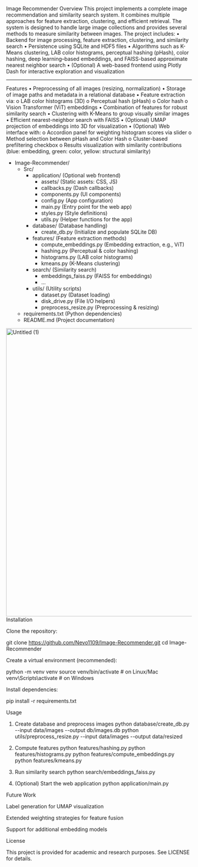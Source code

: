 Image Recommender
Overview
This project implements a complete image recommendation and similarity search system. It combines multiple approaches for feature extraction, clustering, and efficient retrieval. The system is designed to handle large image collections and provides several methods to measure similarity between images.
The project includes:
•	Backend for image processing, feature extraction, clustering, and similarity search
•	Persistence using SQLite and HDF5 files
•	Algorithms such as K-Means clustering, LAB color histograms, perceptual hashing (pHash), color hashing, deep learning–based embeddings, and FAISS-based approximate nearest neighbor search
•	(Optional) A web-based frontend using Plotly Dash for interactive exploration and visualization
________________________________________
Features
•	Preprocessing of all images (resizing, normalization)
•	Storage of image paths and metadata in a relational database
•	Feature extraction via:
o	LAB color histograms (3D)
o	Perceptual hash (pHash)
o	Color hash
o	Vision Transformer (ViT) embeddings
•	Combination of features for robust similarity search
•	Clustering with K-Means to group visually similar images
•	Efficient nearest-neighbor search with FAISS
•	(Optional) UMAP projection of embeddings into 3D for visualization
•	(Optional) Web interface with:
o	Accordion panel for weighting histogram scores via slider
o	Method selection between pHash and Color Hash
o	Cluster-based prefiltering checkbox
o	Results visualization with similarity contributions (blue: embedding, green: color, yellow: structural similarity)


- Image-Recommender/
  - Src/
    - application/ (Optional web frontend)
      - assets/ (Static assets: CSS, JS)
      - callbacks.py (Dash callbacks)
      - components.py (UI components)
      - config.py (App configuration)
      - main.py (Entry point for the web app)
      - styles.py (Style definitions)
      - utils.py (Helper functions for the app)
    - database/ (Database handling)
      - create_db.py (Initialize and populate SQLite DB)
    - features/ (Feature extraction methods)
      - compute_embeddings.py (Embedding extraction, e.g., ViT)
      - hashing.py (Perceptual & color hashing)
      - histograms.py (LAB color histograms)
      - kmeans.py (K-Means clustering)
    - search/ (Similarity search)
      - embeddings_faiss.py (FAISS for embeddings)
      - ... 
    - utils/ (Utility scripts)
      - dataset.py (Dataset loading)
      - disk_drive.py (File I/O helpers)
      - preprocess_resize.py (Preprocessing & resizing)
  - requirements.txt (Python dependencies)
  - README.md (Project documentation)





<img width="729" height="779" alt="Untitled (1)" src="https://github.com/user-attachments/assets/c44eaff9-3cec-43a2-89d4-a09171be9a79" />
Installation

Clone the repository:

git clone https://github.com/Nevo1109/Image-Recommender.git
cd Image-Recommender


Create a virtual environment (recommended):

python -m venv venv
source venv/bin/activate    # on Linux/Mac
venv\Scripts\activate       # on Windows


Install dependencies:

pip install -r requirements.txt

Usage
1. Create database and preprocess images
python database/create_db.py --input data/images --output db/images.db
python utils/preprocess_resize.py --input data/images --output data/resized

2. Compute features
python features/hashing.py
python features/histograms.py
python features/compute_embeddings.py
python features/kmeans.py

3. Run similarity search
python search/embeddings_faiss.py

4. (Optional) Start the web application
python application/main.py

Future Work

Label generation for UMAP visualization

Extended weighting strategies for feature fusion

Support for additional embedding models

License

This project is provided for academic and research purposes. See LICENSE for details.
